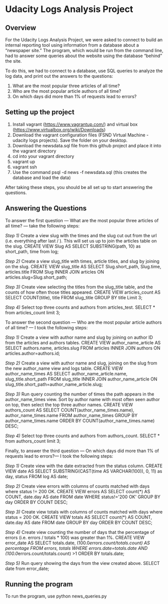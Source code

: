 # Udacity Logs Analysis Project
## Overview
For the Udacity Logs Analysis Project, we were asked to connect to build an internal reporting tool using information from a database about a “newspaper site.” The program, which would be run from the command line, had to answer some queries about the website using the database “behind” the site. 

To do this, we had to connect to a database, use SQL queries to analyze the log data, and print out the answers to the questions: 
1. What are the most popular three articles of all time?
2. Who are the most popular article authors of all time?
3. On which days did more than 1% of requests lead to errors? 

## Setting up the project
1. Install vagrant (https://www.vagrantup.com/) and virtual box (https://www.virtualbox.org/wiki/Downloads) 
2. Download the vagrant configuration files (FSND Virtual Machine - udacity logs projects). Save the folder on your desktop.
3. Download the newsdata.sql file from this github project and place it into the vagrant directory
4. cd into your vagrant directory
5. vagrant up
6. vagrant ssh
7. Use the command psql -d news -f newsdata.sql (this creates the database and load the data)

After taking these steps, you should be all set up to start answering the questions.

## Answering the Questions
To answer the first question — What are the most popular three articles of all time? — take the following steps:

*Step 1)* Create a view slug with the times and the slug cut out from the url (i.e. everything after last / ). This will set us up to join the articles table on the slug. 
CREATE VIEW Slug AS
SELECT SUBSTRING(path, 10) as short_path, time from log;

*Step 2)* Create a view slug_title with times, article titles, and slug by joining on the slug.
CREATE VIEW slug_title AS
SELECT Slug.short_path, Slug.time, articles.title
FROM Slug
INNER JOIN articles ON articles.slug=Slug.short_path;

*Step 3)* Create view selecting the titles from the slug_title table, and the counts of how often those titles appeared.
CREATE VIEW articles_count AS
SELECT COUNT(title), title
FROM slug_title
GROUP BY title
Limit 3;

*Step 4)* Select top three counts and authors from articles_test.
SELECT * from articles_count limit 3;

To answer the second question — Who are the most popular article authors of all time? — I took the following steps:

*Step 1)* Create a view with author name and slug by joining on author ID from the articles and authors tables.
CREATE VIEW author_name_article AS
SELECT authors.name, articles.slug
FROM articles
INNER JOIN authors ON articles.author=authors.id;

*Step 2)* Create a view with author name and slug, joining on the slug from the new author_name view and logs table. 
CREATE VIEW author_name_times AS 
SELECT author_name_article.name, slug_title.short_path
FROM slug_title
INNER JOIN author_name_article ON slug_title.short_path=author_name_article.slug;

*Step 3)* Run query counting the number of times the path appears in the author_name_times view. Sort by author name with most often seen author on top, then select the top three author names. 
CREATE VIEW authors_count AS
SELECT COUNT(author_name_times.name), author_name_times.name
FROM author_name_times
GROUP BY author_name_times.name
ORDER BY COUNT(author_name_times.name) DESC;

*Step 4)* Select top three counts and authors from authors_count.
SELECT * from authors_count limit 3;

Finally, to answer the third question — On which days did more than 1% of requests lead to errors?— I took the following steps:

*Step 1)* Create view with the date extracted from the status column.
CREATE VIEW date AS
SELECT SUBSTRING(CAST(time AS VARCHAR(100)), 0, 11) as day, status
FROM log AS date;

*Step 2)* Create view errors with columns of counts matched with days where status != 200 OK.
CREATE VIEW errors AS
SELECT count(*) AS COUNT,
       date.day AS date
FROM date
WHERE status!='200 OK'
GROUP BY day
ORDER BY COUNT DESC;

*Step 3)* Create view totals with columns of counts matched with days where status = 200 OK.
CREATE VIEW totals AS 
SELECT count(*) AS COUNT,
       date.day AS date
FROM date
GROUP BY day
ORDER BY COUNT DESC;

*Step 4)* Create view counting the number of days that the percentage of errors (i.e. errors / totals * 100) was greater than 1%.
CREATE VIEW error_date AS
SELECT totals.date, (100.0*errors.count/totals.count) AS percentage
FROM errors, totals
WHERE errors.date=totals.date AND (100.0*errors.count/totals.count) >1
ORDER BY totals.date;

*Step 5)* Run query showing the days from the view created above.
SELECT date from error_date;

## Running the program
To run the program, use python news_queries.py





